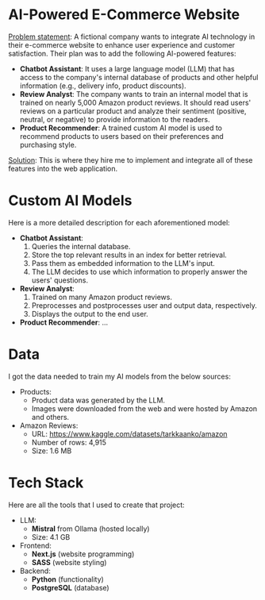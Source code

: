 # AI-Powered E-Commerce Website
<u>Problem statement</u>: A fictional company wants to integrate AI technology in their e-commerce website to enhance user experience and customer satisfaction. Their plan was to add the following AI-powered features:

- **Chatbot Assistant**: It uses a large language model (LLM) that has access to the company's internal database of products and other helpful information (e.g., delivery info, product discounts).
- **Review Analyst**: The company wants to train an internal model that is trained on nearly 5,000 Amazon product reviews. It should read users' reviews on a particular product and analyze their sentiment (positive, neutral, or negative) to provide information to the readers.
- **Product Recommender**: A trained custom AI model is used to recommend products to users based on their preferences and purchasing style.

<u>Solution</u>: This is where they hire me to implement and integrate all of these features into the web application.

# Custom AI Models
Here is a more detailed description for each aforementioned model:
- **Chatbot Assistant**:
    1. Queries the internal database.
    2. Store the top relevant results in an index for better retrieval.
    3. Pass them as embedded information to the LLM's input.
    4. The LLM decides to use which information to properly answer the users' questions.
- **Review Analyst**:
    1. Trained on many Amazon product reviews.
    2. Preprocesses and postprocesses user and output data, respectively.
    3. Displays the output to the end user.
- **Product Recommender**:
    ...

# Data
I got the data needed to train my AI models from the below sources:
- Products:
    - Product data was generated by the LLM.
    - Images were downloaded from the web and were hosted by Amazon and others.
- Amazon Reviews:
    - URL: https://www.kaggle.com/datasets/tarkkaanko/amazon
    - Number of rows: 4,915
    - Size: 1.6 MB

# Tech Stack
Here are all the tools that I used to create that project:
- LLM:
    - **Mistral** from Ollama (hosted locally)
    - Size: 4.1 GB
- Frontend:
    - **Next.js** (website programming)
    - **SASS** (website styling)
- Backend:
    - **Python** (functionality)
    - **PostgreSQL** (database)